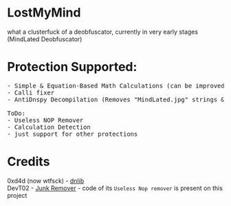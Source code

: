 # LostMyMind
what a clusterfuck of a deobfuscator, currently in very early stages (MindLated Deobfuscator)

# Protection Supported:
<pre>
- Simple & Equation-Based Math Calculations (can be improved a lot more)
- Calli fixer
- AntiDnspy Decompilation (Removes "MindLated.jpg" strings & fixes CFlow)

ToDo:
- Useless NOP Remover
- Calculation Detection
- just support for other protections
</pre>

# Credits
0xd4d (now wtfsck) - <a href="https://github.com/0xd4d/dnlib/">dnlib</a></br>
DevT02 - <a href="https://github.com/DevT02/Junk-Remover">Junk Remover</a> - code of its `Useless Nop remover` is present on this project
